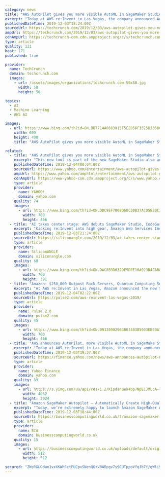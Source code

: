 ```yaml
---
category: news
title: "AWS AutoPilot gives you more visible AutoML in SageMaker Studio"
excerpt: "Today at AWS re:Invent in Las Vegas, the company announced AutoPilot, a new tool that gives you greater visibility into automated machine learning model creation, known as AutoML. This new tool is part of the new SageMaker Studio also announced today. As AWS CEO Andy Jassy pointed out onstage today, one of the problems with AutoML is that it ..."
publishedDateTime: 2019-12-03T18:24:00Z
sourceUrl: https://techcrunch.com/2019/12/03/aws-autopilot-gives-you-more-visible-automl-in-sagemaker-studio/
ampUrl: https://techcrunch.com/2019/12/03/aws-autopilot-gives-you-more-visible-automl-in-sagemaker-studio/amp/
cdnAmpUrl: https://techcrunch-com.cdn.ampproject.org/c/s/techcrunch.com/2019/12/03/aws-autopilot-gives-you-more-visible-automl-in-sagemaker-studio/amp/
type: article
quality: 121
heat: 171
published: true

provider:
  name: TechCrunch
  domain: techcrunch.com
  images:
    - url: /assets/images/organizations/techcrunch.com-50x50.jpg
      width: 50
      height: 50

topics:
  - AI
  - Machine Learning
  - AWS AI

images:
  - url: https://www.bing.com/th?id=ON.BD7714A0883815F5E2D58F3325D23506
    width: 600
    height: 400
    title: "AWS AutoPilot gives you more visible AutoML in SageMaker Studio"

related:
  - title: "AWS AutoPilot gives you more visible AutoML in SageMaker Studio"
    excerpt: "This new tool is part of the new SageMaker Studio also announced today. As AWS CEO Andy Jassy pointed out onstage today, one of the problems with AutoML is that it’s basically a black box. If you want to improve a mediocre model, or just evolve it for your business, you have no idea how it was built. The idea behind AutoPilot is to give you ..."
    publishedDateTime: 2019-12-04T00:04:00Z
    sourceUrl: https://www.yahoo.com/entertainment/aws-autopilot-gives-more-visible-182248355.html
    ampUrl: https://www.yahoo.com/amphtml/entertainment/aws-autopilot-gives-more-visible-182248355.html
    cdnAmpUrl: https://www-yahoo-com.cdn.ampproject.org/c/s/www.yahoo.com/amphtml/entertainment/aws-autopilot-gives-more-visible-182248355.html
    type: article
    provider:
      name: YAHOO!
      domain: yahoo.com
    quality: 74
    images:
      - url: https://www.bing.com/th?id=ON.DDC9EF7008D60C30B37ACD5B30C15632
        width: 700
        height: 466
  - title: "AI takes center stage: AWS debuts SageMaker Studio, CodeGuru, Kendra and more"
    excerpt: "Kicking re:Invent into high gear, Amazon Web Services Inc. today unveiled a massive array of artificial intelligence solutions spanning more than a half-dozen ... The new AI offerings fill in key pieces of the product vision AWS Chief Executive Andy Jassy outlined during his keynote address this morning. The provider’s objective, he said ..."
    publishedDateTime: 2019-12-03T21:24:00Z
    sourceUrl: https://siliconangle.com/2019/12/03/ai-takes-center-stage-aws-debuts-sagemaker-studio-codeguru-kendra/
    type: article
    provider:
      name: SiliconANGLE
      domain: siliconangle.com
    quality: 68
    images:
      - url: https://www.bing.com/th?id=ON.DAC8B3D632DE9DFE10A923B4CA88E8E3
        width: 700
        height: 391
  - title: "Amazon: $250,000 Outpost Rack Servers, Quantum Computing Service, AWS SageMaker Autopilot"
    excerpt: "At AWS re:Invent in Las Vegas, Amazon announced the new $250,000 Outpost server racks, the new AWS SageMaker Autopilot, and a quantum computing service Today at AWS re:Invent in Las Vegas, Amazon announced that it is entering the $250 billion data center market by selling $250,000 Outpost racks. This project is being overseen by Amazon Sr."
    publishedDateTime: 2019-12-04T02:22:00Z
    sourceUrl: https://pulse2.com/aws-reinvent-las-vegas-2019/
    type: article
    provider:
      name: Pulse 2.0
      domain: pulse2.com
    quality: 45
    images:
      - url: https://www.bing.com/th?id=ON.09130902963B03403B5903EBE0A7231C
        width: 700
        height: 466
  - title: "AWS announces AutoPilot, more visible AutoML in SageMake Studio"
    excerpt: "Today at AWS re:Invent in Las Vegas, the company announced AutoPilot, a new tool that gives you greater visibility into automated machine learning model creation, known as AutoML. This new tool is part of the new SageMaker Studio also announced today."
    publishedDateTime: 2019-12-03T19:27:00Z
    sourceUrl: https://finance.yahoo.com/news/aws-announces-autopilot-more-visible-191207851.html
    type: article
    provider:
      name: Yahoo Finance
      domain: yahoo.com
    quality: 39
    images:
      - url: https://s.yimg.com/uu/api/res/1.2/Kipdanue94bp7NpECJMLcA--~B/aD0zMDI0O3c9NDAzMjtzbT0xO2FwcGlkPXl0YWNoeW9u/https://media.zenfs.com/en/techcrunch_350/fc2acd3ce9b593c3282d09a30dc20f99
        width: 4032
        height: 3024
  - title: "Amazon SageMaker Autopilot – Automatically Create High-Quality Machine Learning Models With Full Control And Visibility"
    excerpt: "Today, we’re extremely happy to launch Amazon SageMaker Autopilot to automatically create the best classification and regression machine learning models, while allowing full control and visibility. This is a companion discussion topic for the original ..."
    publishedDateTime: 2019-12-03T18:44:00Z
    sourceUrl: https://businesscomputingworld.co.uk/t/amazon-sagemaker-autopilot-automatically-create-high-quality-machine-learning-models-with-full-control-and-visibility/194733
    type: article
    provider:
      name: BCW
      domain: businesscomputingworld.co.uk
    quality: 15
    images:
      - url: https://businesscomputingworld.co.uk/uploads/default/original/1X/f630a15932336b1cfe94ee76167108be74ef73e8.jpeg
        width: 512
        height: 512

secured: "ZWpRGLOdao1vxXKWhSctPUCpvSNenQO+V8ABpgv7s9CUTppoVfqJb7Y/gWliSxc9RfUHxXzWOj1JpitxGxJM3H5uV5WSuR0SG984gpymD8HR+hJORgg3tu4TrB34ylthlTSQXeT6NdxJNcl4LHckaGckd+9NF6YVOqArmx0vspB/6N/jQdIB+Yh6Sv38qNuZ/tp/l7xrw+svUgNXmqxy8t5qcRTeKXc9l683wPLT6/Ptww9wRXMy+XkJIQq0BA7vS03ZRVA2PreqHXUHgkrdtQ==;4Hjs4UJmMLEhpYs5425bOA=="
---
```


